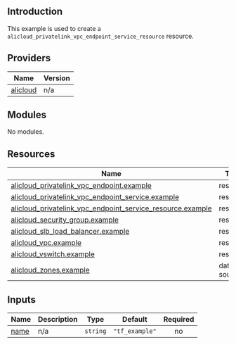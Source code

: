 ## Introduction

This example is used to create a `alicloud_privatelink_vpc_endpoint_service_resource` resource.

<!-- BEGIN_TF_DOCS -->
## Providers

| Name | Version |
|------|---------|
| <a name="provider_alicloud"></a> [alicloud](#provider\_alicloud) | n/a |

## Modules

No modules.

## Resources

| Name | Type |
|------|------|
| [alicloud_privatelink_vpc_endpoint.example](https://registry.terraform.io/providers/aliyun/alicloud/latest/docs/resources/privatelink_vpc_endpoint) | resource |
| [alicloud_privatelink_vpc_endpoint_service.example](https://registry.terraform.io/providers/aliyun/alicloud/latest/docs/resources/privatelink_vpc_endpoint_service) | resource |
| [alicloud_privatelink_vpc_endpoint_service_resource.example](https://registry.terraform.io/providers/aliyun/alicloud/latest/docs/resources/privatelink_vpc_endpoint_service_resource) | resource |
| [alicloud_security_group.example](https://registry.terraform.io/providers/aliyun/alicloud/latest/docs/resources/security_group) | resource |
| [alicloud_slb_load_balancer.example](https://registry.terraform.io/providers/aliyun/alicloud/latest/docs/resources/slb_load_balancer) | resource |
| [alicloud_vpc.example](https://registry.terraform.io/providers/aliyun/alicloud/latest/docs/resources/vpc) | resource |
| [alicloud_vswitch.example](https://registry.terraform.io/providers/aliyun/alicloud/latest/docs/resources/vswitch) | resource |
| [alicloud_zones.example](https://registry.terraform.io/providers/aliyun/alicloud/latest/docs/data-sources/zones) | data source |

## Inputs

| Name | Description | Type | Default | Required |
|------|-------------|------|---------|:--------:|
| <a name="input_name"></a> [name](#input\_name) | n/a | `string` | `"tf_example"` | no |
<!-- END_TF_DOCS -->    